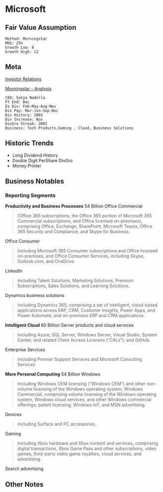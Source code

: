 # Microsoft 
## Fair Value Assumption

```
Method: Morningstar
MOS: 25%
Growth Low: 8
Growth High: 12
```


## Meta
[Investor Relations](https://www.microsoft.com/en-us/investor)

[Morningstar - Analysis](https://www.morningstar.com/stocks/xnas/msft/analysis)

~~~
CEO: Satya Nadella
FY End: Dec
Ex Div: Feb-May-Aug-Nov
Div Pay: Mar-Jun-Sep-Dec
Div History: 2003
Div Increase: Nov
DivGro Streak: 2003
Business: Tech Products,Gaming , Cloud, Business Solutions
~~~


## Historic Trends
- Long Dividend History
- Double Digit PerShare DivGro
- Money Printer


## Business Notables
### Reporting Segments
**Productivity and Business Processes**
54 Billion
Office Commercial 
> (Office 365 subscriptions, the Office 365 portion of Microsoft 365 Commercial subscriptions, and Office licensed on-premises), comprising Office, Exchange, SharePoint, Microsoft Teams, Office 365 Security and Compliance, and Skype for Business. 

Office Consumer
> Including Microsoft 365 Consumer subscriptions and Office licensed on-premises, and Office Consumer Services, including Skype, Outlook.com, and OneDrive. 

LinkedIn
> Including Talent Solutions, Marketing Solutions, Premium Subscriptions, Sales Solutions, and Learning Solutions. 

Dynamics business solutions
> Including Dynamics 365, comprising a set of intelligent, cloud-based applications across ERP, CRM, Customer Insights, Power Apps, and Power Automate; and on-premises ERP and CRM applications.


**Intelligent Cloud**
60 Billion
Server products and cloud services
> Including Azure; SQL Server, Windows Server, Visual Studio, System Center, and related Client Access Licenses (“CALs”); and GitHub.

Enterprise Services
> Including Premier Support Services and Microsoft Consulting Services


**More Personal Computing**
54 Billion
Windows
> Including Windows OEM licensing (“Windows OEM”) and other non-volume licensing of the Windows operating system; Windows Commercial, comprising volume licensing of the Windows operating system, Windows cloud services, and other Windows commercial offerings; patent licensing; Windows IoT; and MSN advertising.

Devices
> Including Surface and PC accessories.

Gaming
> Including Xbox hardware and Xbox content and services, comprising digital transactions, Xbox Game Pass and other subscriptions, video games, third-party video game royalties, cloud services, and advertising.

Search advertising


## Other Notes

